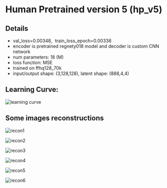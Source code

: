 # Human Pretrained version 5 (hp_v5)
## Details
* val_loss=0.00348, train_loss_epoch=0.00336
* encoder is pretrained regnety018 model and decoder is custom CNN network
* num parameters: 18 (M)
* loss function: MSE
* trained on ffhq128_70k
* input/output shape: (3,128,128), latent shape: (888,4,4)
## Learning Curve:
  ![learning curve](https://github.com/user-attachments/assets/5e4d859a-c0e7-4e4f-917e-03762ce13c4f)

## Some images reconstructions
![recon1](https://github.com/user-attachments/assets/dc84d0ef-57ef-4db9-8c68-987a5ba87202)

![recon2](https://github.com/user-attachments/assets/ced7fbe8-5f09-4f64-8f9f-c71c58e09136)

![recon3](https://github.com/user-attachments/assets/35de38ce-8df9-4623-b385-1dd06450b909)

![recon4](https://github.com/user-attachments/assets/a4526df7-8c42-439a-abe8-a967ff49b88e)

![recon5](https://github.com/user-attachments/assets/0b0e25c0-203b-4032-96ec-fe16de371da8)

![recon6](https://github.com/user-attachments/assets/bc850090-2f8d-4f3e-961c-fb9d148ad20a)
